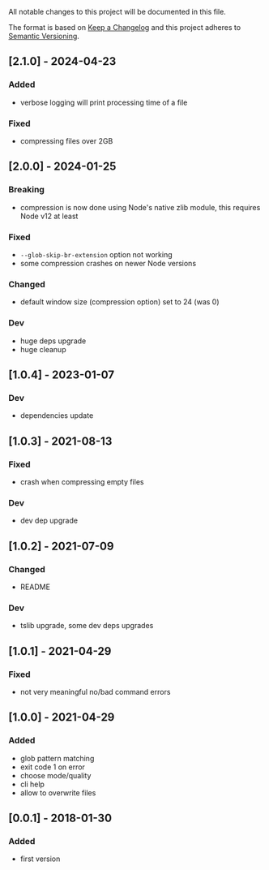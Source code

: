All notable changes to this project will be documented in this file.

The format is based on [Keep a Changelog](http://keepachangelog.com/en/1.0.0/)
and this project adheres to [Semantic Versioning](http://semver.org/spec/v2.0.0.html).

## [2.1.0] - 2024-04-23
### Added
- verbose logging will print processing time of a file
### Fixed
- compressing files over 2GB

## [2.0.0] - 2024-01-25
### Breaking
- compression is now done using Node's native zlib module, this requires Node v12 at least
### Fixed
- `--glob-skip-br-extension` option not working
- some compression crashes on newer Node versions
### Changed
- default window size (compression option) set to 24 (was 0)
### Dev
- huge deps upgrade
- huge cleanup

## [1.0.4] - 2023-01-07
### Dev
- dependencies update

## [1.0.3] - 2021-08-13
### Fixed
- crash when compressing empty files
### Dev
- dev dep upgrade

## [1.0.2] - 2021-07-09
### Changed
- README
### Dev
- tslib upgrade, some dev deps upgrades

## [1.0.1] - 2021-04-29
### Fixed
- not very meaningful no/bad command errors

## [1.0.0] - 2021-04-29
### Added
- glob pattern matching
- exit code 1 on error
- choose mode/quality
- cli help
- allow to overwrite files

## [0.0.1] - 2018-01-30
### Added
- first version
